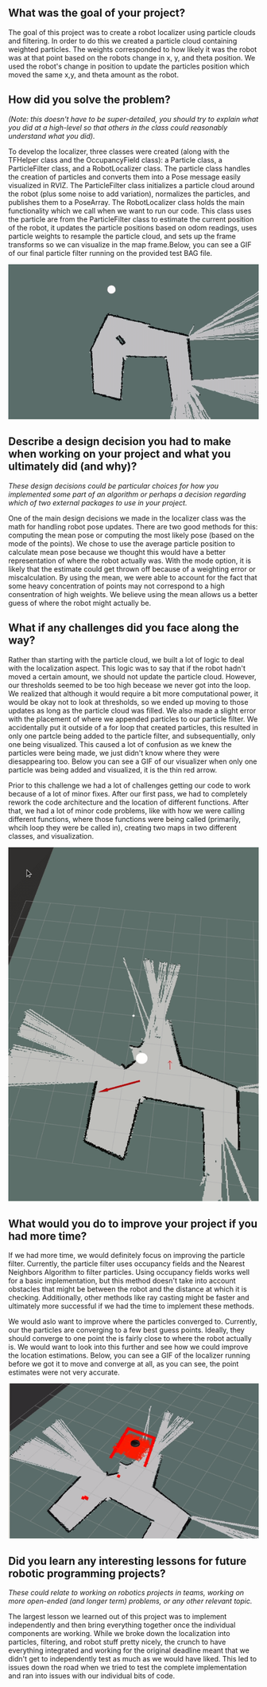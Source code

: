 ## What was the goal of your project?
The goal of this project was to create a robot localizer using particle clouds
and filtering. In order to do this we created a particle cloud containing
weighted particles. The weights corresponded to how likely it was the robot was
at that point based on the robots change in x, y, and theta position. We used
the robot's change in position to update the particles position which moved the
same x,y, and theta amount as the robot. 

## How did you solve the problem? 
*(Note: this doesn't have to be super-detailed, you should try to explain what you did at a high-level so that others in the class could reasonably understand what you did).*  

To develop the localizer, three classes were created (along with the TFHelper class and the OccupancyField class): a Particle class, a ParticleFilter class, and a RobotLocalizer class. The particle class handles the creation of particles and converts them into a Pose message easily visualized in RVIZ. The ParticleFilter class initializes a particle cloud around the robot (plus some noise to add variation), normalizes the particles, and publishes them to a PoseArray. The RobotLocalizer class holds the main functionality which we call when we want to run our code. This class uses the particle are from the ParticleFilter class to estimate the current position of the robot, it updates the particle positions based on odom readings, uses particle weights to resample the particle cloud, and sets up the frame transforms so we can visualize in the map frame.Below, you can see a GIF of our final particle filter running on the provided test BAG file.

![GIF of our particle filter in action](https://github.com/isaacvandor/robot_localization/blob/master/media/filterclouds.gif)

## Describe a design decision you had to make when working on your project and what you ultimately did (and why)? 
*These design decisions could be particular choices for how you implemented some part of an algorithm or perhaps a decision regarding which of two external packages to use in your project.*  

One of the main design decisions we made in the localizer class was the math for handling robot pose updates. There are two good methods for this: computing the mean pose or computing the most likely pose (based on the mode of the points). We chose to use the average particle position to calculate mean pose because we thought this would have a better representation of where the robot actually was. With the mode option, it is likely that the estimate could get thrown off because of a weighting error or miscalculation. By using the mean, we were able to account for the fact that some heavy concentration of points may not correspond to a high consentration of high weights. We believe using the mean allows us a better guess of where the robot might actually be.

## What if any challenges did you face along the way?
Rather than starting with the particle cloud, we built a lot of logic to deal with the localization aspect. This logic was to say that if the robot hadn't moved a certain amount, we should not update the particle cloud. However, our thresholds seemed to be too high becease we never got into the loop. We realized that although it would require a bit more computational power, it would be okay not to look at thresholds, so we ended up moving to those updates as long as the particle cloud was filled. We also made a slight error with the placement of where we appended particles to our particle filter. We accidentally put it outside of a for loop that created particles, this resulted in only one partcle being added to the particle filter, and subsequentially, only one being visualized. This caused a lot of confusion as we knew the particles were being made, we just didn't know where they were diesappearing too. Below you can see a GIF of our visualizer when only one particle was being added and visualized, it is the thin red arrow.  

Prior to this challenge we had a lot of challenges getting our code to work because of a lot of minor fixes. After our first pass, we had to completely rework the code architecture and the location of different functions. After that, we had a lot of minor code problems, like with how we were calling different functions, where those functions were being called (primarily, whcih loop they were be called in), creating two maps in two different classes, and visualization.

![GIF of our particle cloud just not even running at all](https://github.com/isaacvandor/robot_localization/blob/master/media/solonelyohsolonely.gif)

## What would you do to improve your project if you had more time?
If we had more time, we would definitely focus on improving the particle filter. Currently, the particle filter uses occupancy fields and the Nearest Neighbors Algorithm to filter particles. Using occupancy fields works well for a basic implementation, but this method doesn't take into account obstacles that might be between the robot and the distance at which it is checking. Additionally, other methods like ray casting might be faster and ultimately more successful if we had the time to implement these methods. 

We would aslo want to improve where the particles converged to. Currently, our the particles are converging to a few best guess points. Ideally, they should converge to one point the is fairly close to where the robot actually is. We would want to look into this further and see how we could improve the location estimations. Below, you can see a GIF of the localizer running before we got it to move and converge at all, as you can see, the point estimates were not very accurate.

![GIF of our "localizer" running](https://github.com/isaacvandor/robot_localization/blob/master/media/pfcloudrunning.gif)

## Did you learn any interesting lessons for future robotic programming projects?
*These could relate to working on robotics projects in teams, working on more
open-ended (and longer term) problems, or any other relevant topic.*  

The largest lesson we learned out of this project was to implement independently and then bring everything together once the individual components are working. While we broke down the localization into particles, filtering, and robot stuff pretty nicely, the crunch to have everything integrated and working for the original deadline meant that we didn't get to independently test as much as we would have liked. This led to issues down the road when we tried to test the complete implementation and ran into issues with our individual bits of code. 
